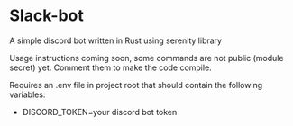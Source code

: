 # Slack-bot
A simple discord bot written in Rust using serenity library

Usage instructions coming soon, some commands are not public (module secret) yet. Comment them to make the code compile.  

Requires an .env file in project root that should contain the following variables:  
* DISCORD_TOKEN=your discord bot token

